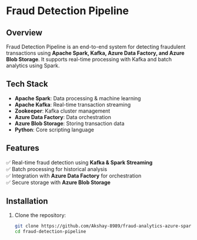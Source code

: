 # Fraud Detection Pipeline  

## Overview  
Fraud Detection Pipeline is an end-to-end system for detecting fraudulent transactions using **Apache Spark, Kafka, Azure Data Factory, and Azure Blob Storage**. It supports real-time processing with Kafka and batch analytics using Spark.  

## Tech Stack  
- **Apache Spark**: Data processing & machine learning  
- **Apache Kafka**: Real-time transaction streaming  
- **Zookeeper**: Kafka cluster management  
- **Azure Data Factory**: Data orchestration  
- **Azure Blob Storage**: Storing transaction data  
- **Python**: Core scripting language  

## Features  
✅ Real-time fraud detection using **Kafka & Spark Streaming**  
✅ Batch processing for historical analysis  
✅ Integration with **Azure Data Factory** for orchestration  
✅ Secure storage with **Azure Blob Storage**  

## Installation  

1. Clone the repository:  
   ```sh
   git clone https://github.com/Akshay-8989/fraud-analytics-azure-spark.git
   cd fraud-detection-pipeline
